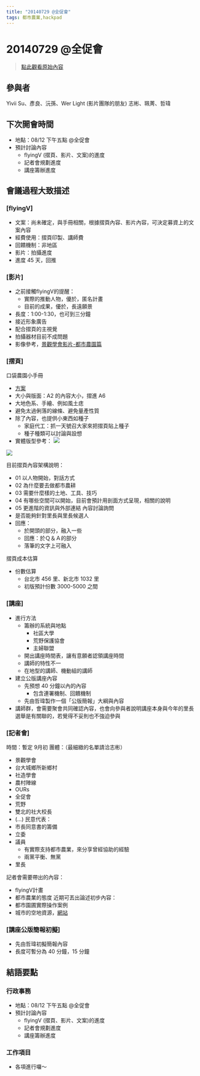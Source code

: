 ```yaml
---
title: "20140729 @全促會"
tags: 都市農業,hackpad
---
```


# 20140729 @全促會

> [點此觀看原始內容](https://g0v.hackpad.tw/CYqI1TT8qIX)


## 參與者

Yivii Su、彥良、沅孫、Wer Light (影片團隊的朋友)
志彬、珮菁、哲瑋


## 下次開會時間

- 地點：08/12 下午五點 @全促會
- 預計討論內容
    - flyingV (摺頁、影片、文案)的進度
    - 記者會規劃進度
    - 講座籌辦進度


## 會議過程大致描述


### \[flyingV\]

- 文案：尚未確定，與手冊相關，根據摺頁內容、影片內容，可決定募資上的文案內容
- 經費使用：摺頁印製、講師費
- 回饋機制：非地區
- 影片：拍攝進度
- 進度 45 天，回推

### \[影片\]

- 之前接觸flyingV的提醒：
    - 實際的推動人物，優於，匿名計畫
    - 目前的成果，優於，長遠願景
- 長度：1:00-1:30，也可到三分鐘
- 接近形象廣告
- 配合摺頁的主視覺
- 拍攝器材目前不成問題
- 影像參考，[景觀學會影片-都市農園篇](https://www.youtube.com/watch?v=CugwPSo1l4Y#start=0:00;end=2:37;cycles=-1;autoreplay=false;showoptions=false)




### \[摺頁\]

口袋農園小手冊
- [方案](https://www.facebook.com/photo.php?fbid=10202251761682104&set=pcb.875862722442082&type=1&theater)
- 大小與版面：A2 的內容大小，摺進 A6
- 大地色系、手繪、例如風土痣
- 避免太過俐落的線條、避免量產性質
- 除了內容，也提供小東西如種子
    - 家庭代工：抓一天號召大家來把摺頁貼上種子
    - 種子種類可以討論與設想
- 實體版型參考：
![](https://g0vhackmd.blob.core.windows.net/g0v-hackmd-images/upload_64cc1fbe4ece40d5aaf54fd18fc3fb9d)

![](https://g0vhackmd.blob.core.windows.net/g0v-hackmd-images/upload_902b8a26f13b0aef0a61e63e80be1e1a)

目前摺頁內容架構說明：
- 01 以人物開始，對話方式
- 02 為什麼要去做都市農耕
- 03 需要什麼樣的土地、工具、技巧
- 04 有哪些空間可以開始，目前會預計用剖面方式呈現，相關的說明
- 05 更進階的資訊與外部連結
內容討論詢問
- 是否能夠針對里長與里長候選人
- 回應：
    - 於開頭的部分，融入一些
    - 回應：於Ｑ＆Ａ的部分
    - 落筆的文字上可融入

摺頁成本估算
- 份數估算
    - 台北市 456 里、新北市 1032 里
    - 初版預計份數 3000-5000 之間

### \[講座\]

- 進行方法
    - 籌辦的系統與地點
        - 社區大學
        - 荒野保護協會
        - 主婦聯盟
    - 開出講座時間表，讓有意願者認領講座時間
    - 講師的特性不一
    - 在地型的講師、機動組的講師
- 建立公版講座內容
    - 先預想 40 分鐘以內的內容
        - 包含連署機制、回饋機制
    - 先由哲瑋製作一個「公版簡報」大綱與內容
- 講師群，會需要聚會共同確認內容，也會向參與者說明講座本身與今年的里長選舉是有關聯的，若覺得不妥則也不強迫參與

### \[記者會\]

時間：暫定 9月初
團體：（最細緻的名單請洽志彬）
- 景觀學會
- 台大城鄉所新鄉村
- 社造學會
- 農村陣線
- OURs
- 全促會
- 荒野
- 雙北的社大校長
- (...)
民意代表：
- 市長同意書的籌備
- 立委
- 議員
    - 有實際支持都市農業，來分享曾經協助的經驗
    - 兩黨平衡、無黨
- 里長

記者會需要帶出的內容：
- flyingV計畫
- 都市農業的態度
近期可丟出論述初步內容：
- 都市園圃實際操作案例
- 城市的空地資源，[網站](http://codepen.io/dz1984/full/zLgjr/)

### \[講座公版簡報初擬\]

- 先由哲瑋初擬簡報內容
- 長度可暫分為 40 分鐘，15 分鐘


## 結語要點


### 行政事務

- 地點：08/12 下午五點 @全促會
- 預計討論內容
    - flyingV (摺頁、影片、文案)的進度
    - 記者會規劃進度
    - 講座籌辦進度

### 工作項目

- 各項進行囉～


